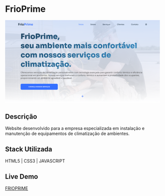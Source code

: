 # FrioPrime

![Imagem projeto Frioprime](https://github.com/rafaelribeiro-dev/frioprime_v2/blob/main/assets/frioprime.png)

## Descrição

Website desenvolvido para a empresa especializada em instalação e manutenção de equipamentos de climatização de ambientes.

## Stack Utilizada

HTML5 | CSS3 | JAVASCRIPT

## Live Demo

[FRIOPRIME](https://www.frioprime.com.br)
